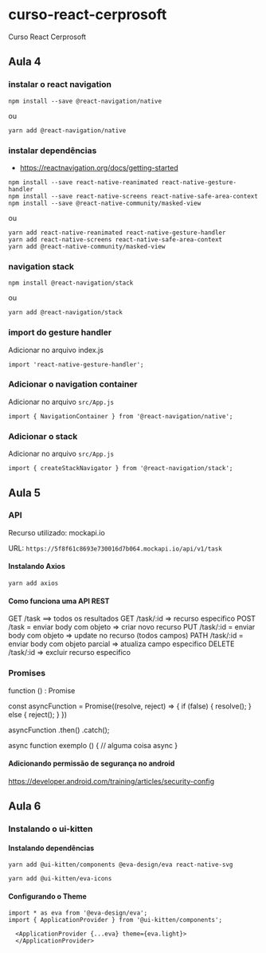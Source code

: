 # curso-react-cerprosoft
Curso React Cerprosoft

## Aula 4

### instalar o react navigation
`npm install --save @react-navigation/native`

ou

`yarn add @react-navigation/native`

### instalar dependências

- https://reactnavigation.org/docs/getting-started

```
npm install --save react-native-reanimated react-native-gesture-handler
npm install --save react-native-screens react-native-safe-area-context
npm install --save @react-native-community/masked-view
```

ou

```
yarn add react-native-reanimated react-native-gesture-handler
yarn add react-native-screens react-native-safe-area-context
yarn add @react-native-community/masked-view
```

### navigation stack

`npm install @react-navigation/stack`

ou

`yarn add @react-navigation/stack`


### import do gesture handler

Adicionar no arquivo index.js

`
import 'react-native-gesture-handler';
`

### Adicionar o navigation container

Adicionar no arquivo `src/App.js`

`import { NavigationContainer } from '@react-navigation/native';`

### Adicionar o stack

Adicionar no arquivo `src/App.js`

`import { createStackNavigator } from '@react-navigation/stack';`

## Aula 5

### API

Recurso utilizado: mockapi.io

URL: `https://5f8f61c8693e730016d7b064.mockapi.io/api/v1/task`

#### Instalando Axios

`yarn add axios`

#### Como funciona uma API REST

GET /task ==> todos os resultados
GET /task/:id => recurso especifico
POST /task = enviar body com objeto => criar novo recurso
PUT /task/:id = enviar body com objeto => update no recurso (todos campos)
PATH /task/:id = enviar body com objeto parcial => atualiza campo especifico
DELETE /task/:id => excluir recurso especifico

### Promises

function () : Promise

const asyncFunction = Promise((resolve, reject) => {
    if (false) {
        resolve();
    } else {
        reject();
    }
})

asyncFunction
    .then()
    .catch();

async function exemplo () {
    // alguma coisa async
}

#### Adicionando permissão de segurança no android

https://developer.android.com/training/articles/security-config

## Aula 6

### Instalando o ui-kitten

#### Instalando dependências

`yarn add @ui-kitten/components @eva-design/eva react-native-svg`

`yarn add @ui-kitten/eva-icons`

#### Configurando o Theme

```
import * as eva from '@eva-design/eva';
import { ApplicationProvider } from '@ui-kitten/components';

  <ApplicationProvider {...eva} theme={eva.light}>
  </ApplicationProvider>
```